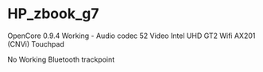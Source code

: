 # HP_zbook_g7

OpenCore 0.9.4
Working -
Audio codec 52
Video Intel UHD GT2
Wifi AX201 (CNVi) 
Touchpad

No Working
Bluetooth
trackpoint


